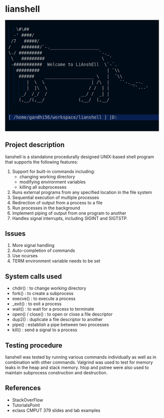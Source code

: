 # lianshell

![](img/lianshell.png)

## Project description
lianshell is a standalone procedurally designed UNIX-based shell program that supports the following features:
1. Support for built-in commands including:
    * changing working directory
    * modifying environment variables
    * killing all subprocesses
2. Runs external programs from any specified location in the file system
3. Sequential execution of multiple processes
4. Redirection of output from a process to a file
5. Run processes in the background
6. Implement piping of output from one program to another
7. Handles signal interrupts, including SIGINT and SIGTSTP.

## Issues
1. More signal handling
2. Auto-completion of commands
3. Use ncurses
4. TERM environment variable needs to be set

## System calls used
* chdir()   :   to change working directory
* fork()    :   to create a subprocess
* execve()  :   to execute a process
* _exit()   :   to exit a process
* wait()    :   to wait for a process to terminate
* open() / close()  :   to open or close a file descriptor
* dup2()    :   duplicate a file descriptor to another
* pipe()    :   establish a pipe between two processes
* kill()    :   send a signal to a process

## Testing procedure
lianshell was tested by running various commands individually as well as in combination with other commands. Valgrind was used to test for memory leaks in the heap and stack memory. htop and pstree were also used to maintain subprocess construction and destruction.

## References
* StackOverFlow
* TutorialsPoint
* eclass CMPUT 379 slides and lab examples

